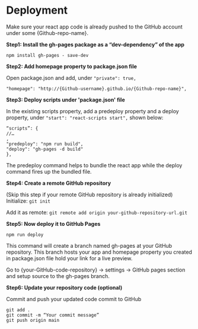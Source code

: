 # Deployment

Make sure your react app code is already pushed to the GitHub account under some {Github-repo-name}.

<strong>Step1: Install the gh-pages package as a “dev-dependency” of the app</strong>

`npm install gh-pages - save-dev`

<strong>Step2: Add homepage property to package.json file</strong>

Open package.json and add, under `"private": true,`

`"homepage": "http://{Github-username}.github.io/{Github-repo-name}",`

<strong>Step3: Deploy scripts under 'package.json' file</strong>

In the existing scripts property, add a predeploy property and a deploy property, under `"start": "react-scripts start",` shown below:
```
“scripts”: {
//…
,
"predeploy": "npm run build",
"deploy": "gh-pages -d build"
},
```
The predeploy command helps to bundle the react app while the deploy command fires up the bundled file.

<strong>Step4: Create a remote GitHub repository</strong>

(Skip this step if your remote GitHub repository is already initialized)
Initialize: `git init`

Add it as remote: `git remote add origin your-github-repository-url.git`

<strong>Step5: Now deploy it to GitHub Pages</strong>

`npm run deploy`

This command will create a branch named gh-pages at your GitHub repository. This branch hosts your app and homepage property you created in package.json file hold your link for a live preview.

Go to {your-GitHub-code-repository} -> settings -> GitHub pages section and setup source to the gh-pages branch.

<strong>Step6: Update your repository code (optional)</strong>

Commit and push your updated code commit to GitHub
```
git add .
git commit -m “Your commit message”
git push origin main
```
